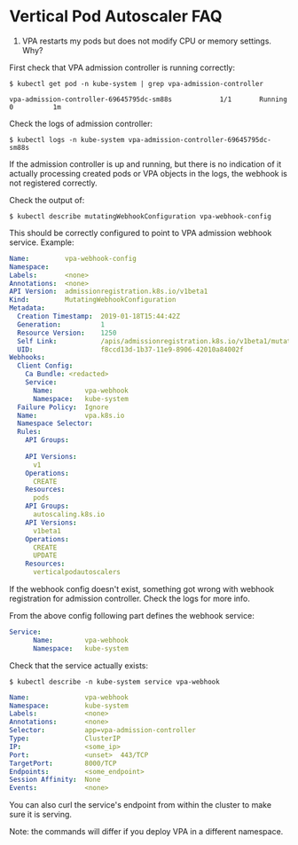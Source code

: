 # Vertical Pod Autoscaler FAQ

1. VPA restarts my pods but does not modify CPU or memory settings. Why?

First check that VPA admission controller is running correctly:

```$ kubectl get pod -n kube-system | grep vpa-admission-controller```

```vpa-admission-controller-69645795dc-sm88s            1/1       Running   0          1m```

Check the logs of admission controller:

```$ kubectl logs -n kube-system vpa-admission-controller-69645795dc-sm88s```

If the admission controller is up and running, but there is no indication of it
actually processing created pods or VPA objects in the logs, the webhook is not registered correctly.

Check the output of:

```$ kubectl describe mutatingWebhookConfiguration vpa-webhook-config```

This should be correctly configured to point to VPA admission webhook service.
Example:
```yaml
Name:         vpa-webhook-config
Namespace:    
Labels:       <none>
Annotations:  <none>
API Version:  admissionregistration.k8s.io/v1beta1
Kind:         MutatingWebhookConfiguration
Metadata:
  Creation Timestamp:  2019-01-18T15:44:42Z
  Generation:          1
  Resource Version:    1250
  Self Link:           /apis/admissionregistration.k8s.io/v1beta1/mutatingwebhookconfigurations/vpa-webhook-config
  UID:                 f8ccd13d-1b37-11e9-8906-42010a84002f
Webhooks:
  Client Config:
    Ca Bundle: <redacted>
    Service:
      Name:        vpa-webhook
      Namespace:   kube-system
  Failure Policy:  Ignore
  Name:            vpa.k8s.io
  Namespace Selector:
  Rules:
    API Groups:
      
    API Versions:
      v1
    Operations:
      CREATE
    Resources:
      pods
    API Groups:
      autoscaling.k8s.io
    API Versions:
      v1beta1
    Operations:
      CREATE
      UPDATE
    Resources:
      verticalpodautoscalers
```

If the webhook config doesn't exist, something got wrong with webhook
registration for admission controller. Check the logs for more info.

From the above config following part defines the webhook service:
```yaml
Service:
      Name:        vpa-webhook
      Namespace:   kube-system
```

Check that the service actually exists:

```$ kubectl describe -n kube-system service vpa-webhook```

```yaml
Name:              vpa-webhook
Namespace:         kube-system
Labels:            <none>
Annotations:       <none>
Selector:          app=vpa-admission-controller
Type:              ClusterIP
IP:                <some_ip>
Port:              <unset>  443/TCP
TargetPort:        8000/TCP
Endpoints:         <some_endpoint>
Session Affinity:  None
Events:            <none>
```

You can also curl the service's endpoint from within the cluster to make sure it
is serving.

Note: the commands will differ if you deploy VPA in a different namespace.


